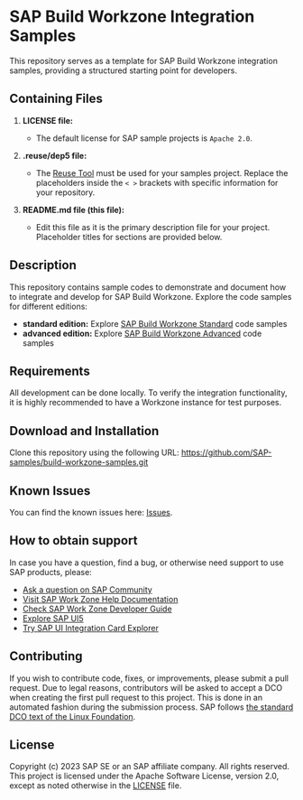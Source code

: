 # SAP Build Workzone Integration Samples

This repository serves as a template for SAP Build Workzone integration samples, providing a structured starting point for developers.

## Containing Files

1. **LICENSE file:**
   - The default license for SAP sample projects is `Apache 2.0`.

2. **.reuse/dep5 file:**
   - The [Reuse Tool](https://reuse.software/) must be used for your samples project. Replace the placeholders inside the `< >` brackets with specific information for your repository.

3. **README.md file (this file):**
   - Edit this file as it is the primary description file for your project. Placeholder titles for sections are provided below.

## Description

This repository contains sample codes to demonstrate and document how to integrate and develop for SAP Build Workzone. Explore the code samples for different editions:

- **standard edition:**
  Explore [SAP Build Workzone Standard](./standard/README.md) code samples
- **advanced edition:**
  Explore [SAP Build Workzone Advanced](./advanced/README.md) code samples

## Requirements

All development can be done locally. To verify the integration functionality, it is highly recommended to have a Workzone instance for test purposes.

## Download and Installation

Clone this repository using the following URL: https://github.com/SAP-samples/build-workzone-samples.git


## Known Issues

You can find the known issues here: [Issues](https://github.com/SAP-samples/build-workzone-samples/issues).

## How to obtain support

In case you have a question, find a bug, or otherwise need support to use SAP products, please:

- [Ask a question on SAP Community](https://community.sap.com/)
- [Visit SAP Work Zone Help Documentation](https://help.sap.com/viewer/fec5ca6e3229418f84a932c745cbe985/Cloud/en-US)
- [Check SAP Work Zone Developer Guide](https://help.sap.com/docs/build-work-zone-advanced-edition/sap-build-work-zone-advanced-edition/development)
- [Explore SAP UI5](https://help.sap.com/viewer/product/SAPUI5/External/en-US)
- [Try SAP UI Integration Card Explorer](https://ui5.sap.com/test-resources/sap/ui/integration/demokit/cardExplorer/webapp/index.html)

## Contributing
If you wish to contribute code, fixes, or improvements, please submit a pull request. Due to legal reasons, contributors will be asked to accept a DCO when creating the first pull request to this project. This is done in an automated fashion during the submission process. SAP follows [the standard DCO text of the Linux Foundation](https://developercertificate.org/).

## License
Copyright (c) 2023 SAP SE or an SAP affiliate company. All rights reserved. This project is licensed under the Apache Software License, version 2.0, except as noted otherwise in the [LICENSE](LICENSE) file.
